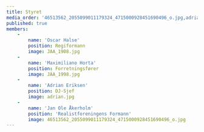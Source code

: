 ```yaml
---
title: Styret
media_order: '46513562_2055099011179324_4715000928451690496_o.jpg,adrian.jpg,JAA_1998.jpg,JAA_1908.jpg'
published: true
members:
    -
        name: 'Oscar Halse'
        position: Regiformann
        image: JAA_1908.jpg
    -
        name: 'Maximiliano Horta'
        position: Forretningsfører
        image: JAA_1998.jpg
    -
        name: 'Adrian Eriksen'
        position: DJ-Sjef
        image: adrian.jpg
    -
        name: 'Jan Ole Åkerholm'
        position: 'Realistforeningens Formann'
        image: 46513562_2055099011179324_4715000928451690496_o.jpg
---
```


